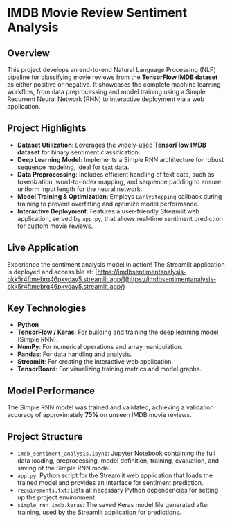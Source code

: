 # IMDB Movie Review Sentiment Analysis

## Overview
This project develops an end-to-end Natural Language Processing (NLP) pipeline for classifying movie reviews from the **TensorFlow IMDB dataset** as either positive or negative. It showcases the complete machine learning workflow, from data preprocessing and model training using a Simple Recurrent Neural Network (RNN) to interactive deployment via a web application.

## Project Highlights
* **Dataset Utilization**: Leverages the widely-used **TensorFlow IMDB dataset** for binary sentiment classification.
* **Deep Learning Model**: Implements a Simple RNN architecture for robust sequence modeling, ideal for text data.
* **Data Preprocessing**: Includes efficient handling of text data, such as tokenization, word-to-index mapping, and sequence padding to ensure uniform input length for the neural network.
* **Model Training & Optimization**: Employs `EarlyStopping` callback during training to prevent overfitting and optimize model performance.
* **Interactive Deployment**: Features a user-friendly Streamlit web application, served by `app.py`, that allows real-time sentiment prediction for custom movie reviews.

## Live Application
Experience the sentiment analysis model in action! The Streamlit application is deployed and accessible at:
[https://imdbsentimentanalysis-bkk5r4ftmebrq46pkyday5.streamlit.app/](https://imdbsentimentanalysis-bkk5r4ftmebrq46pkyday5.streamlit.app/)

## Key Technologies
* **Python**
* **TensorFlow / Keras**: For building and training the deep learning model (Simple RNN).
* **NumPy**: For numerical operations and array manipulation.
* **Pandas**: For data handling and analysis.
* **Streamlit**: For creating the interactive web application.
* **TensorBoard**: For visualizing training metrics and model graphs.

## Model Performance
The Simple RNN model was trained and validated, achieving a validation accuracy of approximately **75%** on unseen IMDB movie reviews.

## Project Structure
* `imdb_sentiment_analysis.ipynb`: Jupyter Notebook containing the full data loading, preprocessing, model definition, training, evaluation, and saving of the Simple RNN model.
* `app.py`: Python script for the Streamlit web application that loads the trained model and provides an interface for sentiment prediction.
* `requirements.txt`: Lists all necessary Python dependencies for setting up the project environment.
* `simple_rnn_imdb.keras`: The saved Keras model file generated after training, used by the Streamlit application for predictions.

